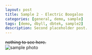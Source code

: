 ```yaml
---
layout: post
title: Sample 2 - Electric Boogaloo
categories: [general, demo, sample]
tags: [demo, dbyll, dbtek, sample2]
description: Second placeholder post.
---
```


~~nothing to see here.~~<br>
![sample photo](https://cdn.meme.am/instances/11368710.jpg)
